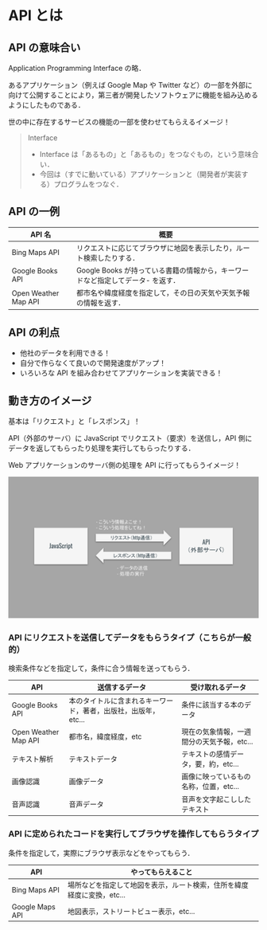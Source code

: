 # API とは

## API の意味合い

Application Programming Interface の略．

あるアプリケーション（例えば Google Map や Twitter など）の一部を外部に向けて公開することにより，第三者が開発したソフトウェアに機能を組み込めるようにしたものである．

世の中に存在するサービスの機能の一部を使わせてもらえるイメージ！

> Interface
>
> - Interface は「あるもの」と「あるもの」をつなぐもの，という意味合い．
> - 今回は（すでに動いている）アプリケーションと（開発者が実装する）プログラムをつなぐ．

## API の一例

| API 名               | 概要                                                                            |
| -------------------- | ------------------------------------------------------------------------------- |
| Bing Maps API        | リクエストに応じてブラウザに地図を表示したり，ルート検索したりする．            |
| Google Books API     | Google Books が持っている書籍の情報から，キーワードなど指定してデータ- を返す． |
| Open Weather Map API | 都市名や緯度経度を指定して，その日の天気や天気予報の情報を返す．                |

## API の利点

- 他社のデータを利用できる！
- 自分で作らなくて良いので開発速度がアップ！
- いろいろな API を組み合わせてアプリケーションを実装できる！

## 動き方のイメージ

基本は「リクエスト」と「レスポンス」！

API（外部のサーバ）に JavaScript でリクエスト（要求）を送信し，API 側にデータを返してもらったり処理を実行してもらったりする．

Web アプリケーションのサーバ側の処理を API に行ってもらうイメージ！

![APIの動き方](./img/js_api_about_api.svg)

### API にリクエストを送信してデータをもらうタイプ（こちらが一般的）

検索条件などを指定して，条件に合う情報を送ってもらう．

| API                  | 送信するデータ                                                 | 受け取れるデータ                           |
| -------------------- | -------------------------------------------------------------- | ------------------------------------------ |
| Google Books API     | 本のタイトルに含まれるキーワード，著者，出版社，出版年，etc... | 条件に該当する本のデータ                   |
| Open Weather Map API | 都市名，緯度経度，etc                                          | 現在の気象情報，一週間分の天気予報，etc... |
| テキスト解析         | テキストデータ                                                 | テキストの感情データ，要，約，etc...       |
| 画像認識             | 画像データ                                                     | 画像に映っているもの名称，位置，etc...     |
| 音声認識             | 音声データ                                                     | 音声を文字起こししたテキスト               |

### API に定められたコードを実行してブラウザを操作してもらうタイプ

条件を指定して，実際にブラウザ表示などをやってもらう．

| API             | やってもらえること                                                     |
| --------------- | ---------------------------------------------------------------------- |
| Bing Maps API   | 場所などを指定して地図を表示，ルート検索，住所を緯度経度に変換，etc... |
| Google Maps API | 地図表示，ストリートビュー表示，etc...                                 |
